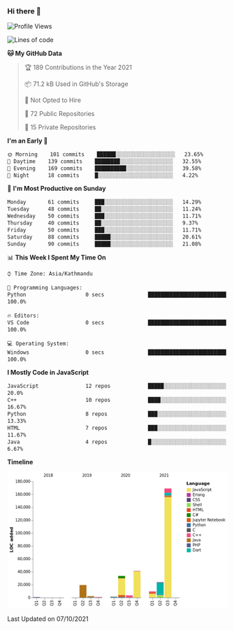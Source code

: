 ### Hi there 👋


<!--START_SECTION:waka-->
![Profile Views](http://img.shields.io/badge/Profile%20Views-0-blue)

![Lines of code](https://img.shields.io/badge/From%20Hello%20World%20I%27ve%20Written-308587%20lines%20of%20code-blue)

**🐱 My GitHub Data** 

> 🏆 189 Contributions in the Year 2021
 > 
> 📦 71.2 kB Used in GitHub's Storage 
 > 
> 🚫 Not Opted to Hire
 > 
> 📜 72 Public Repositories 
 > 
> 🔑 15 Private Repositories  
 > 
**I'm an Early 🐤** 

```text
🌞 Morning    101 commits    ██████░░░░░░░░░░░░░░░░░░░   23.65% 
🌆 Daytime    139 commits    ████████░░░░░░░░░░░░░░░░░   32.55% 
🌃 Evening    169 commits    ██████████░░░░░░░░░░░░░░░   39.58% 
🌙 Night      18 commits     █░░░░░░░░░░░░░░░░░░░░░░░░   4.22%

```
📅 **I'm Most Productive on Sunday** 

```text
Monday       61 commits     ███░░░░░░░░░░░░░░░░░░░░░░   14.29% 
Tuesday      48 commits     ██░░░░░░░░░░░░░░░░░░░░░░░   11.24% 
Wednesday    50 commits     ███░░░░░░░░░░░░░░░░░░░░░░   11.71% 
Thursday     40 commits     ██░░░░░░░░░░░░░░░░░░░░░░░   9.37% 
Friday       50 commits     ███░░░░░░░░░░░░░░░░░░░░░░   11.71% 
Saturday     88 commits     █████░░░░░░░░░░░░░░░░░░░░   20.61% 
Sunday       90 commits     █████░░░░░░░░░░░░░░░░░░░░   21.08%

```


📊 **This Week I Spent My Time On** 

```text
⌚︎ Time Zone: Asia/Kathmandu

💬 Programming Languages: 
Python                   0 secs              █████████████████████████   100.0%

🔥 Editors: 
VS Code                  0 secs              █████████████████████████   100.0%

💻 Operating System: 
Windows                  0 secs              █████████████████████████   100.0%

```

**I Mostly Code in JavaScript** 

```text
JavaScript               12 repos            █████░░░░░░░░░░░░░░░░░░░░   20.0% 
C++                      10 repos            ████░░░░░░░░░░░░░░░░░░░░░   16.67% 
Python                   8 repos             ███░░░░░░░░░░░░░░░░░░░░░░   13.33% 
HTML                     7 repos             ███░░░░░░░░░░░░░░░░░░░░░░   11.67% 
Java                     4 repos             █░░░░░░░░░░░░░░░░░░░░░░░░   6.67%

```


**Timeline**

![Chart not found](https://raw.githubusercontent.com/voidash/voidash/main/charts/bar_graph.png) 


 Last Updated on 07/10/2021
<!--END_SECTION:waka-->


<!--
**voidash/voidash** is a ✨ _special_ ✨ repository because its `README.md` (this file) appears on your GitHub profile.

Here are some ideas to get you started:

- 🔭 I’m currently working on ...
- 🌱 I’m currently learning ...
- 👯 I’m looking to collaborate on ...
- 🤔 I’m looking for help with ...
- 💬 Ask me about ...
- 📫 How to reach me: ...
- 😄 Pronouns: ...
- ⚡ Fun fact: ...
-->
